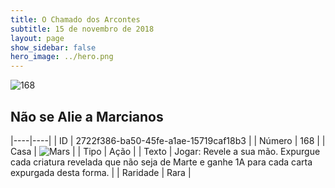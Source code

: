 ```yaml
---
title: O Chamado dos Arcontes
subtitle: 15 de novembro de 2018
layout: page
show_sidebar: false
hero_image: ../hero.png
---
```


![168](https://cdn.keyforgegame.com/media/card_front/pt/341_168_QMP27WWQ4X3X_pt.png)

## Não se Alie a Marcianos

|----|----|
| ID | 2722f386-ba50-45fe-a1ae-15719caf18b3 |
| Número | 168 |
| Casa | ![Mars](https://archonarcana.com/images/thumb/d/de/Mars.png/22px-Mars.png "Marte") |
| Tipo | Ação |
| Texto | Jogar: Revele a sua mão. Expurgue cada criatura revelada que não seja de Marte e ganhe 1A para cada carta expurgada desta forma. |
| Raridade | Rara |
